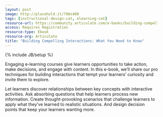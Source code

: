 ```yaml
---
layout: post
image: http://placehold.it/700x400
tags: [instructional-design-cat, elearning-cat]
resource-url: https://community.articulate.com/e-books/building-compelling-interactions
access: Requires Registration
resource-type: Ebook
resource-org: Articulate
title: "Building Compelling Interactions: What You Need to Know"
---
```

{% include JB/setup %}

Engaging e-learning courses give learners opportunities to take action, make decisions, and engage with content. In this e-book, we’ll share our pro techniques for building interactions that tempt your learners’ curiosity and invite them to explore.

Let learners discover relationships between key concepts with interactive activities. Ask absorbing questions that help learners process new information. Create thought-provoking scenarios that challenge learners to apply what they’ve learned to realistic situations. And design decision points that keep your learners wanting more.
